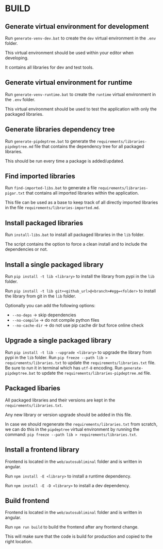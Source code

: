 # BUILD

## Generate virtual environment for development

Run `generate-venv-dev.bat` to create the `dev` virtual environment in the `.env` folder.

This virtual environment should be used within your editor when developing.

It contains all libraries for dev and test tools.

## Generate virtual environment for runtime

Run `generate-venv-runtime.bat` to create the `runtime` virtual environment in the `.env` folder.

This virtual environment should be used to test the application with only the packaged libraries.

## Generate libraries dependency tree

Run `generate-pipdeptree.bat` to generate the `requirements/libraries-pipdeptree.md` file that contains the dependency tree for all packaged libraries.

This should be run every time a package is added/updated.

## Find imported libraries

Run `find-imported-libs.bat` to generate a file `requirements/libraries-pigar.txt` that contains all imported libraries within the application.

This file can be used as a base to keep track of all directly imported libraries in the file `requirements/libraries-imported.md`.

## Install packaged libraries

Run `install-libs.bat` to install all packaged libraries in the `lib` folder.

The script contains the option to force a clean install and to include the dependencies or not.

## Install a single packaged library

Run `pip install -t lib <library>` to install the library from pypi in the `lib` folder.

Run `pip install -t lib git+<github_url>@<branch>#egg=<folder>` to install the library from git in the `lib` folder.

Optionally you can add the following options:

- `--no-deps` -> skip dependencies
- `--no-compile` -> do not compile python files
- `--no-cache-dir` -> do not use pip cache dir but force online check

## Upgrade a single packaged library

Run `pip install -t lib --upgrade <library>` to upgrade the library from pypi in the `lib` folder.
Run `pip freeze --path lib > requirements/libraries.txt` to update the `requirements/libraries.txt` file. Be sure to run it in terminal which has `utf-8` encoding.
Run `generate-pipdeptree.bat` to update the `requirements/libraries-pipdeptree.md` file.

## Packaged libaries

All packaged libraries and their versions are kept in the `requirements/libraries.txt`.

Any new library or version upgrade should be added in this file.

In case we should regenerate the `requirements/libraries.txt` from scratch, we can do this in the `pipdeptree` virtual environment by running the command: `pip freeze --path lib > requirements/libraries.txt`.

## Install a frontend library

Frontend is located in the `web/autosubliminal` folder and is written in angular.

Run `npm install -E <library>` to install a runtime dependency.

Run `npm install -E -D <library>` to install a dev dependency.

## Build frontend

Frontend is located in the `web/autosubliminal` folder and is written in angular.

Run `npm run build` to build the frontend after any frontend change.

This will make sure that the code is build for production and copied to the right location.
